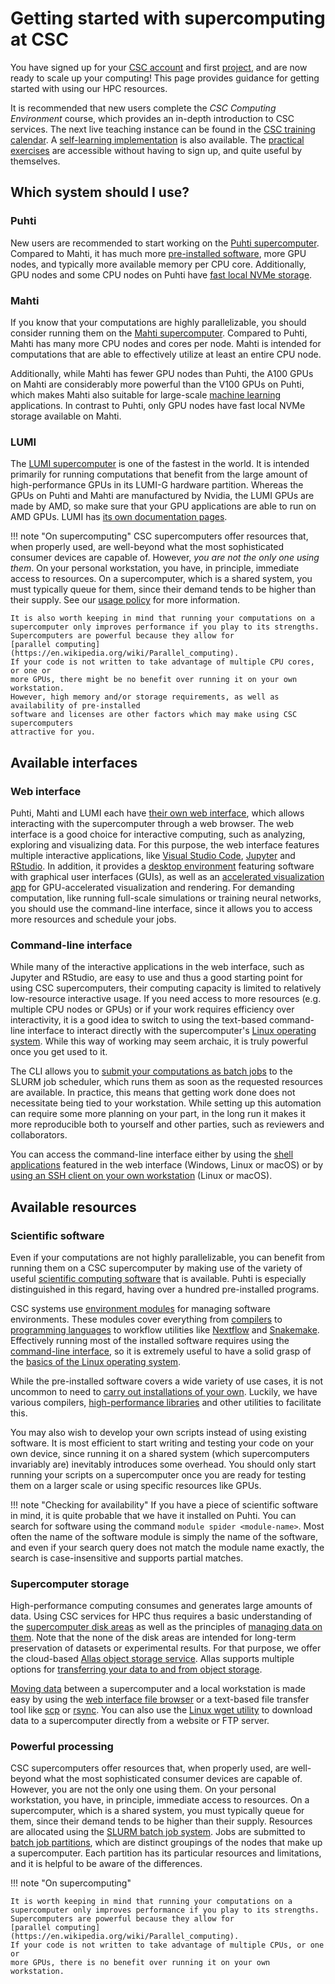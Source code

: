 # Getting started with supercomputing at CSC

You have signed up for your [CSC account](../../accounts/how-to-create-new-user-account.md)
and first [project](../../accounts/how-to-create-new-project.md), and are now ready to
scale up your computing! This page provides guidance for getting started with
using our HPC resources.

It is recommended that new users complete the *CSC Computing Environment* course,
which provides an in-depth introduction to CSC services. The next live teaching
instance can be found in the
[CSC training calendar](https://csc.fi/en/trainings/training-calendar/).
A [self-learning implementation](https://csc.fi/en/training-calendar/csc-computing-environment-self-learning/)
is also available. The
[practical exercises](https://csc-training.github.io/csc-env-eff/) are
accessible without having to sign up, and quite useful by themselves.

## Which system should I use?


### Puhti

New users are recommended to start working on the
[Puhti supercomputer](../../computing/available-systems.md#puhti).
Compared to Mahti, it has much more [pre-installed software](../../apps/by_system.md#puhti), more GPU nodes, and
typically more available memory per CPU core. Additionally, GPU nodes and some CPU nodes
on Puhti have [fast local NVMe storage](../../computing/disk.md#temporary-local-disk-areas).

### Mahti

If you know that your computations are highly parallelizable, you should
consider running them on the
[Mahti supercomputer](../../computing/available-systems.md#mahti).
Compared to Puhti, Mahti has many more CPU nodes and cores per node. Mahti is
intended for computations that are able to effectively utilize at least an
entire CPU node.

Additionally, while Mahti has fewer GPU nodes than Puhti, the A100 GPUs on Mahti
are considerably more powerful than the V100 GPUs on Puhti, which makes Mahti
also suitable for large-scale [machine learning](ml-guide.md) applications. In contrast to Puhti,
only GPU nodes have fast local NVMe storage available on Mahti.

### LUMI

The [LUMI supercomputer](../../computing/available-systems.md#lumi)
is one of the fastest in the world. It is intended primarily
for running computations that benefit from the large amount of high-performance
GPUs in its LUMI-G hardware partition. Whereas the GPUs on Puhti and Mahti are
manufactured by Nvidia, the LUMI GPUs are made by AMD, so make sure that your
GPU applications are able to run on AMD GPUs. LUMI has
[its own documentation pages](https://docs.lumi-supercomputer.eu/).

!!! note "On supercomputing"
    CSC supercomputers offer resources that, when properly used, are well-beyond
    what the most sophisticated consumer devices are capable of. However, *you are
    not the only one using them*. On your personal workstation, you have, in
    principle, immediate access to resources. On a supercomputer, which is a shared
    system, you must typically queue for them, since their demand tends to be higher
    than their supply. See our [usage policy](../../computing/usage-policy.md)
    for more information.

    It is also worth keeping in mind that running your computations on a
    supercomputer only improves performance if you play to its strengths.
    Supercomputers are powerful because they allow for
    [parallel computing](https://en.wikipedia.org/wiki/Parallel_computing).
    If your code is not written to take advantage of multiple CPU cores, or one or
    more GPUs, there might be no benefit over running it on your own workstation.
    However, high memory and/or storage requirements, as well as availability of pre-installed
    software and licenses are other factors which may make using CSC supercomputers
    attractive for you.

## Available interfaces

### Web interface

Puhti, Mahti and LUMI each have
[their own web interface](../../computing/webinterface/index.md), which allows
interacting with the supercomputer through a web browser. The web interface is a
good choice for interactive computing, such as analyzing, exploring
and visualizing data. For this purpose, the web interface features multiple
interactive applications, like
[Visual Studio Code](../../computing/webinterface/vscode.md),
[Jupyter](../../computing/webinterface/jupyter.md) and
[RStudio](../../computing/webinterface/rstudio.md). In addition, it provides a
[desktop environment](../../computing/webinterface/desktop.md) featuring
software with graphical user interfaces (GUIs), as well as an
[accelerated visualization app](../../computing/webinterface/accelerated-visualization.md)
for GPU-accelerated visualization and rendering. For demanding computation,
like running full-scale simulations or training neural networks, you should use
the command-line interface, since it allows you to access more resources and
schedule your jobs.

### Command-line interface

While many of the interactive applications in the web interface, such as
Jupyter and RStudio, are easy to use and thus a good starting point for using
CSC supercomputers, their computing capacity is limited to relatively
low-resource interactive usage. If you need access to more resources (e.g.
multiple CPU nodes or GPUs) or if your work requires efficiency over
interactivity, it is a good idea to switch to using the text-based command-line
interface to interact directly with the supercomputer's
[Linux operating system](./env-guide/index.md). While this way of working may
seem archaic, it is truly powerful once you get used to it.

The CLI allows you to 
[submit your computations as batch jobs](../../computing/running/getting-started.md)
to the SLURM job scheduler, which runs them as soon as the requested resources
are available. In practice, this means that getting work done does not
necessitate being tied to your workstation. While setting up this automation
can require some more planning on your part, in the long run it makes it more
reproducible both to yourself and other parties, such as reviewers and collaborators.

You can access the command-line interface either by
using the [shell applications](../../computing/webinterface/shell.md)
featured in the web interface (Windows, Linux or macOS) or by
[using an SSH client on your own workstation](../../computing/connecting.md)
(Linux or macOS).

## Available resources

### Scientific software

Even if your computations are not highly parallelizable, you can benefit from
running them on a CSC supercomputer by making use of the variety of useful
[scientific computing software](../../apps/index.md) that is available.
Puhti is especially distinguished in this regard, having over a hundred
pre-installed programs.

CSC systems use [environment modules](../../computing/modules.md) for
managing software environments. These modules cover everything from
[compilers](../../computing/installing.md#compiling) to
[programming languages](../../apps/by_discipline.md#mathematics-and-statistics)
to workflow utilities like
[Nextflow](../../apps/nextflow.md) and [Snakemake](../../apps/snakemake.md).
Effectively running most of the installed software requires using the
[command-line interface](#command-line-interface), so it is extremely useful to
have a solid grasp of the
[basics of the Linux operating system](./env-guide/index.md).

While the pre-installed software covers a wide variety of use cases, it is not
uncommon to need to
[carry out installations of your own](../../computing/installing.md).
Luckily, we have various
compilers,
[high-performance libraries](../../computing/hpc-libraries.md) and
other utilities to facilitate this.

You may also wish to develop your own scripts instead of using existing
software. It is most efficient to start writing and testing your code on your
own device, since running it on a shared system (which supercomputers
invariably are) inevitably introduces some overhead. You should only start
running your scripts on a supercomputer once you are ready for testing them on a
larger scale or using specific resources like GPUs.

!!! note "Checking for availability"
    If you have a piece of scientific software in mind, it is quite probable
    that we have it installed on Puhti. You can search for software using the
    command `module spider <module-name>`. Most often the name of the software
    module is simply the name of the software, and even if your search query
    does not match the module name exactly, the search is case-insensitive and
    supports partial matches.

### Supercomputer storage

High-performance computing consumes and generates large amounts of data.
Using CSC services for HPC thus requires a basic understanding of the
[supercomputer disk areas](../../computing/disk.md) as well as the principles
of [managing data on them](./clean-up-data.md). Note that the none of the
disk areas are intended for long-term preservation of datasets or experimental
results. For that purpose, we offer the cloud-based
[Allas object storage service](../../data/Allas/introduction.md). Allas supports
multiple options for
[transferring your data to and from object storage](../../data/Allas/accessing_allas.md).

[Moving data](../../data/moving/index.md) between a supercomputer and a local
workstation is made easy by using the
[web interface file browser](../../data/moving/web-interface.md) or a
text-based file transfer tool like [scp](../../data/moving/scp.md) or
[rsync](../../data/moving/rsync.md). You can also use the
[Linux wget utility](../../data/moving/wget.md) to download data to
a supercomputer directly from a website or FTP server.

### Powerful processing

CSC supercomputers offer resources that, when properly used, are well-beyond
what the most sophisticated consumer devices are capable of. However, you are
not the only one using them. On your personal workstation, you have, in
principle, immediate access to resources. On a supercomputer, which is a shared
system, you must typically queue for them, since their demand tends to be higher
than their supply. Resources are allocated using the
[SLURM batch job system](../../computing/running/getting-started.md).
Jobs are submitted to
[batch job partitions](../../computing/running/batch-job-partitions.md),
which are distinct groupings of the nodes that make up a supercomputer.
Each partition has its particular resources and limitations, and it is helpful
to be aware of the differences.

!!! note "On supercomputing"

    It is worth keeping in mind that running your computations on a
    supercomputer only improves performance if you play to its strengths.
    Supercomputers are powerful because they allow for
    [parallel computing](https://en.wikipedia.org/wiki/Parallel_computing).
    If your code is not written to take advantage of multiple CPUs, or one or
    more GPUs, there is no benefit over running it on your own workstation.
